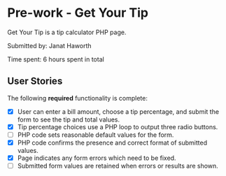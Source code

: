 # Pre-work - Get Your Tip
Get Your Tip is a tip calculator PHP page.

Submitted by: Janat Haworth 

Time spent: 6 hours spent in total

## User Stories

The following **required** functionality is complete:
* [X] User can enter a bill amount, choose a tip percentage, and submit the form to see the tip and total values.
* [X] Tip percentage choices use a PHP loop to output three radio buttons.
* [ ] PHP code sets reasonable default values for the form.
* [X] PHP code confirms the presence and correct format of submitted values.
* [X] Page indicates any form errors which need to be fixed.
* [ ] Submitted form values are retained when errors or results are shown.
